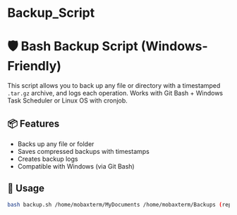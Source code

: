 # Backup_Script
# 🛡️ Bash Backup Script (Windows-Friendly)

This script allows you to back up any file or directory with a timestamped `.tar.gz` archive, and logs each operation. Works with Git Bash + Windows Task Scheduler or Linux OS with cronjob.

## 📦 Features
- Backs up any file or folder
- Saves compressed backups with timestamps
- Creates backup logs
- Compatible with Windows (via Git Bash)

## 🧪 Usage

```bash
bash backup.sh /home/mobaxterm/MyDocuments /home/mobaxterm/Backups (replace according to backup file location)
